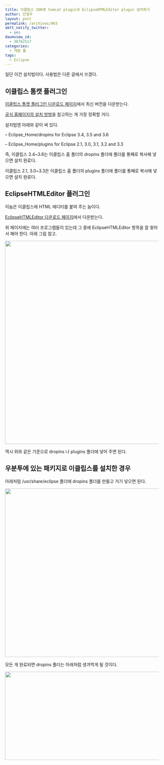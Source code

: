 ```yaml
---
title: 이클립스 SDK에 tomcat plugin과 EclipseHTMLEditor plugin 설치하기
author: 안형우
layout: post
permalink: /archives/963
aktt_notify_twitter:
  - yes
daumview_id:
  - 36762517
categories:
  - 개발 툴
tags:
  - Eclipse
---
```

일단 이건 설치법이다. 사용법은 다른 글에서 쓰겠다.

## 이클립스 톰캣 플러그인

<a href="http://www.eclipsetotale.com/tomcatPlugin.html#A3" target="_blank">이클립스 톰캣 플러그인 다운로드 페이지</a>에서 최신 버전을 다운받는다.

<a href="http://www.eclipsetotale.com/tomcatPlugin.html#A4" target="_blank">공식 홈페이지의 설치 방법</a>을 참고하는 게 가장 정확할 거다.

설치법엔 아래와 같이 써 있다.

&#8211; Eclipse_Home/dropins for Eclipse 3.4, 3.5 and 3.6

&#8211; Eclipse_Home/plugins for Eclipse 2.1, 3.0, 3.1, 3.2 and 3.3

즉, 이클립스 3.4~3.6는 이클립스 홈 폴더의 dropins 폴더에 폴더를 통째로 복사해 넣으면 설치 완료다.

이클립스 2.1, 3.0~3.3은 이클립스 홈 폴더의 plugins 폴더에 폴더를 통째로 복사해 넣으면 설치 완료다.

## EclipseHTMLEditor 플러그인

이놈은 이클립스에 HTML 에디터를 붙여 주는 놈이다.

<a href="http://sourceforge.jp/projects/amateras/releases/#package-2853" target="_blank">EclipseHTMLEditor 다운로드 페이지</a>에서 다운받는다.

위 페이지에는 여러 프로그램들이 있는데 그 중에 EclipseHTMLEditor 항목을 잘 찾아서 해야 한다. 아래 그림 참고.

<p style="text-align: center;">
  <img class=" aligncenter" src="https://mytory.net/uploads/legacy/eclipse-html-editor-plugin/eclipse-html-editor-location.png" alt="" width="620" height="663" />
</p>

역시 위와 같은 기준으로 dropins 나 plugins 폴더에 넣어 주면 된다.

## 우분투에 있는 패키지로 이클립스를 설치한 경우

아래처럼 /usr/share/eclipse 폴더에 dropins 폴더를 만들고 거기 넣으면 된다.

<p style="text-align: center;">
  <img class="  aligncenter" src="https://mytory.net/uploads/legacy/eclipse-html-editor-plugin/eclipse-folder.png" alt="" width="800" height="550" />
</p>

모든 게 완료되면 dropins 폴더는 아래처럼 생겨먹게 될 것이다.

<p style="text-align: center;">
  <img class=" aligncenter" src="https://mytory.net/uploads/legacy/eclipse-html-editor-plugin/dropins-folder.png" alt="" width="573" height="288" />
</p>